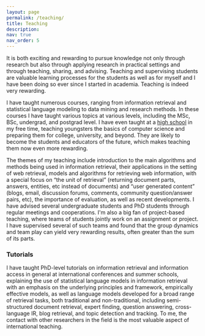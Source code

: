 ```yaml
---
layout: page
permalink: /teaching/
title: Teaching
description:
nav: true
nav_order: 5
---
```


It is both exciting and rewarding to pursue knowledge not only through research but also through applying research in practical settings and through teaching, sharing, and advising. Teaching and supervising students are valuable learning processes for the students as well as for myself and I have been doing so ever since I started in academia. Teaching is indeed very rewarding.

I have taught numerous courses, ranging from information retrieval and statistical language modeling to data mining and research methods. In these courses I have taught various topics at various levels, including the MSc, BSc, undergrad, and postgrad level. I have even taught at a [high school](https://informatica.fonsvitae.nl/ "Fons Vitae Informatica") in my free time, teaching youngsters the basics of computer science and preparing them for college, university, and beyond. They are likely to become the students and educators of the future, which makes teaching them now even more rewarding.

The themes of my teaching include introduction to the main algorithms and methods being used in information retrieval, their applications in the setting of web retrieval, models and algorithms for retrieving web information, with a special focus on “the unit of retrieval” (returning document parts, answers, entities, etc instead of documents) and “user generated content” (blogs, email, discussion forums, comments, community question/answer pairs, etc), the importance of evaluation, as well as recent developments. I have advised several undergraduate students and PhD students through regular meetings and cooperations. I'm also a big fan of project-based teaching, where teams of students jointly work on an assignment or project. I have supervised several of such teams and found that the group dynamics and team play can yield very rewarding results, often greater than the sum of its parts.

### Tutorials

I have taught PhD-level tutorials on information retrieval and information access in general at international conferences and summer schools, explaining the use of statistical language models in information retrieval with an emphasis on the underlying principles and framework, empirically effective models, as well as language models developed for a broad range of retrieval tasks, both traditional and non-traditional, including semi-structured document retrieval, expert finding, question answering, cross-language IR, blog retrieval, and topic detection and tracking. To me, the contact with other researchers in the field is the most valuable aspect of international teaching.
